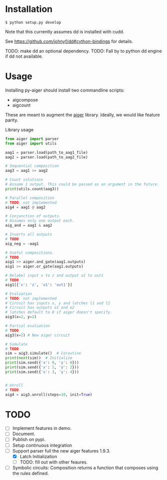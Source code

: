 # Installation

`$ python setup.py develop`

Note that this currently assumes dd is installed with cudd.

See https://github.com/johnyf/dd#cython-bindings for details.

TODO: make dd an optional dependency.
TODO: Fall by to python dd engine if dd not available.


# Usage

Installing py-aiger should install two commandline scripts:

- aigcompose
- aigcount

These are meant to augment the [aiger](fmv.jku.at/aiger/aiger-1.9.9.tar.gz) library. Ideally, we would like
feature parity.


Library usage

```python
from aiger import parser
from aiger import utils

aag1 = parser.load(path_to_aag1_file)
aag2 = parser.load(path_to_aag2_file)

# Sequential composition
aag3 = aag1 >> aag2

# Count solutions
# Assume 1 output. This could be passed as an argument in the future.
print(utils.count(aag3))

# Parallel composition
# TODO: not implemented
aig4 = aag1 @ aag2

# Conjunction of outputs.
# Assumes only one output each.
aig_and = aag1 & aag2

# Inverts all outputs
# TODO
aig_neg = ~aag1

# Useful compositions.
# TODO
aig1 >> aiger.and_gate(aag1.outputs)
aig1 >> aiger.or_gate(aag1.outputs)

# Relabel input x to z and output o1 to out1
# TODO
aig1[{'x': 'z', 'o1': 'out1'}]

# Evaluation
# TODO: not implemented
# Circuit has inputs x, y and latches l1 and l2
# Circuit has outputs o1 and o2
# latches default to 0 if aiger doesn't specify.
aig3(x=2, y=2)

# Partial evaluation
# TODO
aig3(x=2) # New aiger circuit

# Simulate
# TODO
sim = aig3.simulate()  # Coroutine
print(next(sim))  # Initialize
print(sim.send({'x': 0, 'y': 0}))
print(sim.send({'x': 1, 'y': 2}))
print(sim.send({'x': 3, 'y': 4}))


# Unroll
# TODO
aig4 = aig3.unroll(steps=10, init=True)
```


# TODO

- [ ] Implement features in demo.
- [ ] Document.
- [ ] Publish on pypi.
- [ ] Setup continuous integration
- [ ] Support parser full the new aiger features 1.9.3.
  - [X] Latch Initialization
  - [ ] TODO: fill out with other feaures.
- [ ] Symbolic circuits: Composition returns a function that composes using the rules defined.
